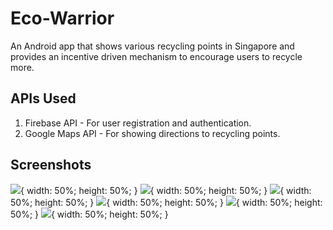 # Eco-Warrior
An Android app that shows various recycling points in Singapore and provides an incentive driven mechanism to encourage users to recycle more.

## APIs Used
1. Firebase API - For user registration and authentication.
2. Google Maps API - For showing directions to recycling points.

## Screenshots
![](/screenshots/1.png){
  width: 50%;
  height: 50%;
} 
![](/screenshots/2.png){
  width: 50%;
  height: 50%;
}
![](/screenshots/3.png){
  width: 50%;
  height: 50%;
}
![](/screenshots/4.png){
  width: 50%;
  height: 50%;
}
![](/screenshots/5.png){
  width: 50%;
  height: 50%;
}
![](/screenshots/6.png){
  width: 50%;
  height: 50%;
}
